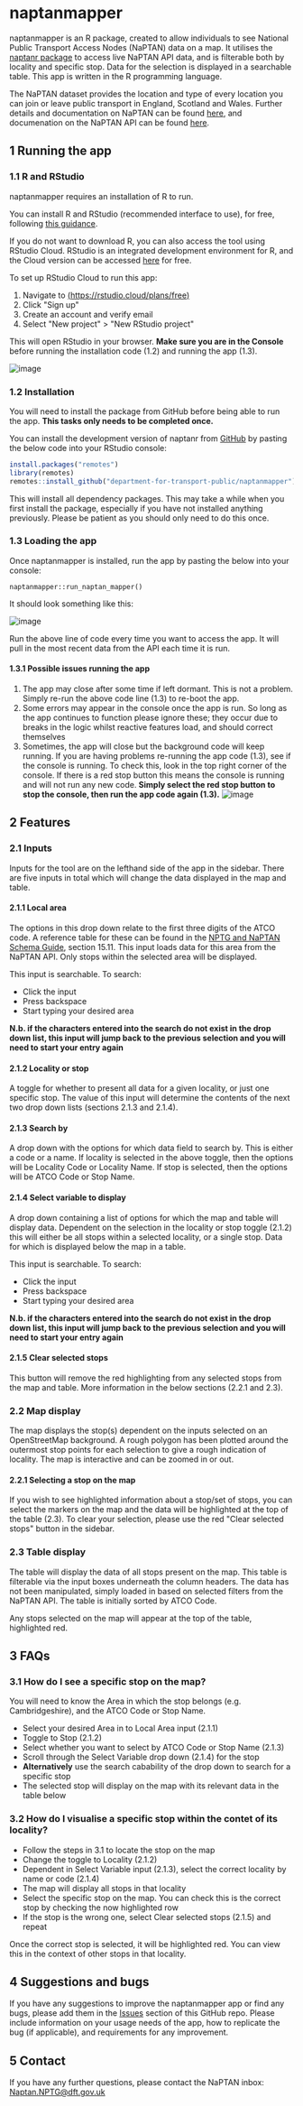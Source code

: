 # naptanmapper
naptanmapper is an R package, created to allow individuals to see National Public Transport Access Nodes (NaPTAN) data on a map. It utilises the [naptanr package](https://github.com/department-for-transport-public/naptanr) to access live NaPTAN API data, and is filterable both by locality and specific stop. Data for the selection is displayed in a searchable table. This app is written in the R programming language.

The NaPTAN dataset provides the location and type of every location you can join or leave public transport in England, Scotland and Wales. Further details and documentation on NaPTAN can be found [here](https://beta-naptan.dft.gov.uk/), and documenation on the NaPTAN API can be found [here](https://www.api.gov.uk/dft/national-public-transport-access-nodes-naptan-api/#national-public-transport-access-nodes-naptan-api).

## 1 Running the app
### 1.1 R and RStudio
naptanmapper requires an installation of R to run. 

You can install R and RStudio (recommended interface to use), for free, following [this guidance](https://rstudio-education.github.io/hopr/starting.html).

If you do not want to download R, you can also access the tool using RStudio Cloud. RStudio is an integrated development environment for R, and the Cloud version can be accessed [here](https://rstudio.cloud/plans/free) for free.

To set up RStudio Cloud to run this app:
1. Navigate to [(https://rstudio.cloud/plans/free)](https://rstudio.cloud/plans/free)
2. Click "Sign up"
3. Create an account and verify email
4. Select "New project" > "New RStudio project"

This will open RStudio in your browser. **Make sure you are in the Console** before running the installation code (1.2) and running the app (1.3). 

![image](https://user-images.githubusercontent.com/94065155/189688647-c61990fa-6853-4325-839b-b0f2adc785a5.png)

### 1.2 Installation
You will need to install the package from GitHub before being able to run the app. **This tasks only needs to be completed once.**

You can install the development version of naptanr from [GitHub](https://github.com/) by pasting the below code into your RStudio console:

``` r
install.packages("remotes")
library(remotes)
remotes::install_github("department-for-transport-public/naptanmapper")
```

This will install all dependency packages. This may take a while when you first install the package, especially if you have not installed anything previously. Please be patient as you should only need to do this once.

### 1.3 Loading the app
Once naptanmapper is installed, run the app by pasting the below into your console:

```
naptanmapper::run_naptan_mapper()
```
It should look something like this:

![image](https://user-images.githubusercontent.com/94065155/189182789-0a6832d6-dd73-44ee-9e86-3459331b284c.png)

Run the above line of code every time you want to access the app. It will pull in the most recent data from the API each time it is run.

#### 1.3.1 Possible issues running the app
1. The app may close after some time if left dormant. This is not a problem. Simply re-run the above code line (1.3) to re-boot the app. 
2. Some errors may appear in the console once the app is run. So long as the app continues to function please ignore these; they occur due to breaks in the logic whilst reactive features load, and should correct themselves
3. Sometimes, the app will close but the background code will keep running. If you are having problems re-running the app code (1.3), see if the console is running. To check this, look in the top right corner of the console. If there is a red stop button this means the console is running and will not run any new code. **Simply select the red stop button to stop the console, then run the app code again (1.3).**
![image](https://user-images.githubusercontent.com/94065155/189690058-386c637a-b97d-455a-8b2a-6f3a50096692.png)

## 2 Features
### 2.1 Inputs

Inputs for the tool are on the lefthand side of the app in the sidebar. There are five inputs in total which will change the data displayed in the map and table. 

#### 2.1.1 Local area
The options in this drop down relate to the first three digits of the ATCO code. A reference table for these can be found in the [NPTG and NaPTAN Schema Guide](http://naptan.dft.gov.uk/naptan/schema/2.4/doc/NaPTANSchemaGuide-2.4-v0.57.pdf), section 15.11. This input loads data for this area from the NaPTAN API. Only stops within the selected area will be displayed.

This input is searchable. To search:
- Click the input
- Press backspace
- Start typing your desired area

**N.b. if the characters entered into the search do not exist in the drop down list, this input will jump back to the previous selection and you will need to start your entry again**

#### 2.1.2 Locality or stop
A toggle for whether to present all data for a given locality, or just one specific stop. The value of this input will determine the contents of the next two drop down lists (sections 2.1.3 and 2.1.4). 

#### 2.1.3 Search by
A drop down with the options for which data field to search by. This is either a code or a name. If locality is selected in the above toggle, then the options will be Locality Code or Locality Name. If stop is selected, then the options will be ATCO Code or Stop Name. 

#### 2.1.4 Select variable to display
A drop down containing a list of options for which the map and table will display data. Dependent on the selection in the locality or stop toggle (2.1.2) this will either be all stops within a selected locality, or a single stop.  Data for which is displayed below the map in a table.

This input is searchable. To search:
- Click the input
- Press backspace
- Start typing your desired area

**N.b. if the characters entered into the search do not exist in the drop down list, this input will jump back to the previous selection and you will need to start your entry again**

#### 2.1.5 Clear selected stops
This button will remove the red highlighting from any selected stops from the map and table. More information in the below sections (2.2.1 and 2.3).

### 2.2 Map display
The map displays the stop(s) dependent on the inputs selected on an OpenStreetMap background. A rough polygon has been plotted around the outermost stop points for each selection to give a rough indication of locality. The map is interactive and can be zoomed in or out.

#### 2.2.1 Selecting a stop on the map
If you wish to see highlighted information about a stop/set of stops, you can select the markers on the map and the data will be highlighted at the top of the table (2.3). To clear your selection, please use the red "Clear selected stops" button in the sidebar.

### 2.3 Table display
The table will display the data of all stops present on the map. This table is filterable via the input boxes underneath the column headers. The data has not been manipulated, simply loaded in based on selected filters from the NaPTAN API. The table is initially sorted by ATCO Code.

Any stops selected on the map will appear at the top of the table, highlighted red.

## 3 FAQs
### 3.1 How do I see a specific stop on the map?
You will need to know the Area in which the stop belongs (e.g. Cambridgeshire), and the ATCO Code or Stop Name. 
- Select your desired Area in to Local Area input (2.1.1)
- Toggle to Stop (2.1.2)
- Select whether you want to select by ATCO Code or Stop Name (2.1.3)
- Scroll through the Select Variable drop down (2.1.4) for the stop
- **Alternatively** use the search cabability of the drop down to search for a specific stop
- The selected stop will display on the map with its relevant data in the table below

### 3.2 How do I visualise a specific stop within the contet of its locality?
- Follow the steps in 3.1 to locate the stop on the map
- Change the toggle to Locality (2.1.2)
- Dependent in Select Variable input (2.1.3), select the correct locality by name or code (2.1.4)
- The map will display all stops in that locality
- Select the specific stop on the map. You can check this is the correct stop by checking the now highlighted row
- If the stop is the wrong one, select Clear selected stops (2.1.5) and repeat

Once the correct stop is selected, it will be highlighted red. You can view this in the context of other stops in that locality.

## 4 Suggestions and bugs
If you have any suggestions to improve the naptanmapper app or find any bugs, please add them in the [Issues](https://github.com/department-for-transport-public/naptanmapper/issues) section of this GitHub repo. Please include information on your usage needs of the app, how to replicate the bug (if applicable), and requirements for any improvement.

## 5 Contact
If you have any further questions, please contact the NaPTAN inbox: Naptan.NPTG@dft.gov.uk
